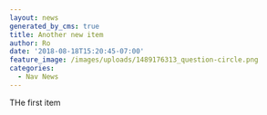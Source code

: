 ```yaml
---
layout: news
generated_by_cms: true
title: Another new item
author: Ro
date: '2018-08-18T15:20:45-07:00'
feature_image: /images/uploads/1489176313_question-circle.png
categories:
  - Nav News
---
```

THe first item
